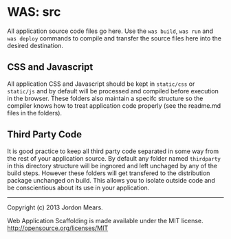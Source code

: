 WAS: src
========

All application source code files go here. Use the `was build`, `was run` and
`was deploy` commands to compile and transfer the source files here into the
desired destination.

CSS and Javascript
------------------

All application CSS and Javascript should be kept in `static/css` or
`static/js` and by default will be processed and compiled before execution in
the browser. These folders also maintain a specifc structure so the compiler
knows how to treat application code properly (see the readme.md files in the
folders).

Third Party Code
----------------

It is good practice to keep all third party code separated in some way from the
rest of your application source. By default any folder named `thirdparty` in
this directory structure will be ingnored and left unchaged by any of the build
steps. However these folders will get transfered to the distribution package
unchanged on build. This allows you to isolate outside code and be
conscientious about its use in your application.

--------------------------------------------------------------------------------

Copyright (c) 2013 Jordon Mears.

Web Application Scaffolding is made available under the MIT license.
<http://opensource.org/licenses/MIT>
